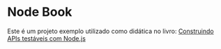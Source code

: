 # Node Book

Este é um projeto exemplo utilizado como didática no livro: [Construindo APIs testáveis com Node.js](https://github.com/waldemarnt/building-testable-apis-with-nodejs)
